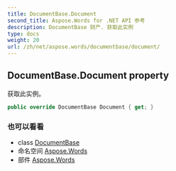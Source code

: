 ```yaml
---
title: DocumentBase.Document
second_title: Aspose.Words for .NET API 参考
description: DocumentBase 财产. 获取此实例
type: docs
weight: 20
url: /zh/net/aspose.words/documentbase/document/
---
```

## DocumentBase.Document property

获取此实例。

```csharp
public override DocumentBase Document { get; }
```

### 也可以看看

* class [DocumentBase](../)
* 命名空间 [Aspose.Words](../../documentbase/)
* 部件 [Aspose.Words](../../../)


